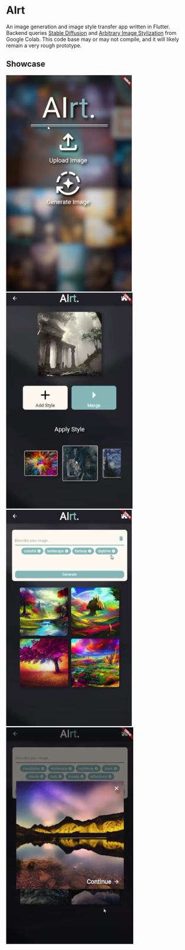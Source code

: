 # AIrt

An image generation and image style transfer app written in Flutter. Backend queries [Stable Diffusion](https://huggingface.co/runwayml/stable-diffusion-v1-5) and [Arbitrary Image Stylization](https://tfhub.dev/google/magenta/arbitrary-image-stylization-v1-256/2) from Google Colab. This code base may or may not compile, and it will likely remain a very rough prototype.

## Showcase
![Login page](https://github.com/Wolfiej-k/airt/blob/main/showcase/showcase_1.png)
![Style page](https://github.com/Wolfiej-k/airt/blob/main/showcase/showcase_2.png)
![Generate page](https://github.com/Wolfiej-k/airt/blob/main/showcase/showcase_3.png)
![Image example](https://github.com/Wolfiej-k/airt/blob/main/showcase/showcase_4.png)
